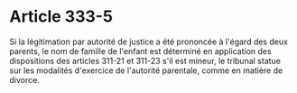 # Article 333-5

Si la légitimation par autorité de justice a été prononcée à l'égard des deux parents, le nom de famille de l'enfant est déterminé en application des dispositions des articles 311-21 et 311-23 s'il est mineur, le tribunal statue sur les modalités d'exercice de l'autorité parentale, comme en matière de divorce.